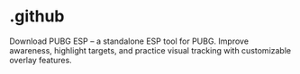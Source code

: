 # .github
Download PUBG ESP – a standalone ESP tool for PUBG. Improve awareness, highlight targets, and practice visual tracking with customizable overlay features.
